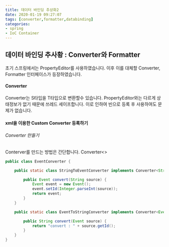```yaml
---
title: 데이터 바인딩 추상화2
date: 2020-01-19 09:27:07
tags: [converter,formatter,databinding]
categories:
- spring
- IoC Container
---
```


## 데이터 바인딩 추사황 : Converter와 Formatter

초기 스프링에서는 PropertyEditor를 사용하였습니다. 이후 이를 대체할 Converter, Formatter 인터페이스가 등장하였습니다.

#### Converter

Converter는 S타입을 T타입으로 변환할수 있습니다. PropertyEditor와는 다르게 상태정보가 없기 때문에 쓰레드 세이프합니다. 이로 인하여 빈으로 등록 후 사용하여도 문제가 없습니다.

#### xml을 이용한 Custom Converter 등록하기

###### Converter 만들기

Conterver를 만드는 방법은 간단합니다. Converter<>

```java
public class EventConverter {

    public static class StringToEventConverter implements Converter<String, Event> {

        public Event convert(String source) {
            Event event = new Event();
            event.setId(Integer.parseInt(source));
            return event;
        }
    }

    public static class EventToStringConverter implements Converter<Event, String> {

        public String convert(Event source) {
            return "convert : " + source.getId();
        }
    }
}
```